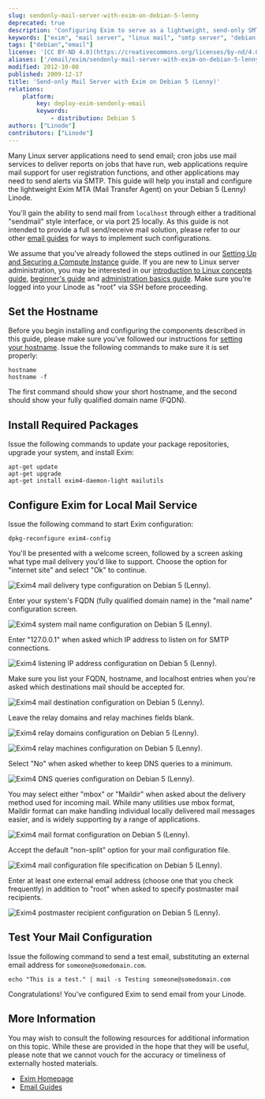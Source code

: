 ```yaml
---
slug: sendonly-mail-server-with-exim-on-debian-5-lenny
deprecated: true
description: 'Configuring Exim to serve as a lightweight, send-only SMTP server on Debian Linux.'
keywords: ["exim", "mail server", "linux mail", "smtp server", "debian exim", "debian lenny"]
tags: ["debian","email"]
license: '[CC BY-ND 4.0](https://creativecommons.org/licenses/by-nd/4.0)'
aliases: ['/email/exim/sendonly-mail-server-with-exim-on-debian-5-lenny/','/email/exim/send-only-mta-debian-5-lenny/']
modified: 2012-10-08
published: 2009-12-17
title: 'Send-only Mail Server with Exim on Debian 5 (Lenny)'
relations:
    platform:
        key: deploy-exim-sendonly-email
        keywords:
            - distribution: Debian 5
authors: ["Linode"]
contributors: ["Linode"]
---
```




Many Linux server applications need to send email; cron jobs use mail services to deliver reports on jobs that have run, web applications require mail support for user registration functions, and other applications may need to send alerts via SMTP. This guide will help you install and configure the lightweight Exim MTA (Mail Transfer Agent) on your Debian 5 (Lenny) Linode.

You'll gain the ability to send mail from `localhost` through either a traditional "sendmail" style interface, or via port 25 locally. As this guide is not intended to provide a full send/receive mail solution, please refer to our other [email guides](/docs/email/) for ways to implement such configurations.

We assume that you've already followed the steps outlined in our [Setting Up and Securing a Compute Instance](/docs/products/compute/compute-instances/guides/set-up-and-secure/) guide. If you are new to Linux server administration, you may be interested in our [introduction to Linux concepts guide](/docs/guides/introduction-to-linux-concepts/), [beginner's guide](/docs/products/compute/compute-instances/faqs/) and [administration basics guide](/docs/guides/linux-system-administration-basics/). Make sure you're logged into your Linode as "root" via SSH before proceeding.

## Set the Hostname

Before you begin installing and configuring the components described in this guide, please make sure you've followed our instructions for [setting your hostname](/docs/products/compute/compute-instances/guides/set-up-and-secure/#configure-a-custom-hostname). Issue the following commands to make sure it is set properly:

    hostname
    hostname -f

The first command should show your short hostname, and the second should show your fully qualified domain name (FQDN).

## Install Required Packages

Issue the following commands to update your package repositories, upgrade your system, and install Exim:

    apt-get update
    apt-get upgrade
    apt-get install exim4-daemon-light mailutils

## Configure Exim for Local Mail Service

Issue the following command to start Exim configuration:

    dpkg-reconfigure exim4-config

You'll be presented with a welcome screen, followed by a screen asking what type mail delivery you'd like to support. Choose the option for "internet site" and select "Ok" to continue.

![Exim4 mail delivery type configuration on Debian 5 (Lenny).](125-01-exim4-debian-lenny-general.png)

Enter your system's FQDN (fully qualified domain name) in the "mail name" configuration screen.

![Exim4 system mail name configuration on Debian 5 (Lenny).](126-02-exim4-debian-lenny-mail-name.png)

Enter "127.0.0.1" when asked which IP address to listen on for SMTP connections.

![Exim4 listening IP address configuration on Debian 5 (Lenny).](127-03-exim4-debian-lenny-ip-listen.png)

Make sure you list your FQDN, hostname, and localhost entries when you're asked which destinations mail should be accepted for.

![Exim4 mail destination configuration on Debian 5 (Lenny).](128-04-exim4-debian-lenny-local-domains.png)

Leave the relay domains and relay machines fields blank.

![Exim4 relay domains configuration on Debian 5 (Lenny).](129-05-exim4-debian-lenny-relay-domains.png)

![Exim4 relay machines configuration on Debian 5 (Lenny).](130-06-exim4-debian-lenny-relay-machines.png)

Select "No" when asked whether to keep DNS queries to a minimum.

![Exim4 DNS queries configuration on Debian 5 (Lenny).](131-07-exim4-debian-lenny-dns-queries.png)

You may select either "mbox" or "Maildir" when asked about the delivery method used for incoming mail. While many utilities use mbox format, Maildir format can make handling individual locally delivered mail messages easier, and is widely supporting by a range of applications.

![Exim4 mail format configuration on Debian 5 (Lenny).](132-08-exim4-debian-lenny-mail-format.png)

Accept the default "non-split" option for your mail configuration file.

![Exim4 mail configuration file specification on Debian 5 (Lenny).](132-08-exim4-debian-lenny-mail-format.png)

Enter at least one external email address (choose one that you check frequently) in addition to "root" when asked to specify postmaster mail recipients.

![Exim4 postmaster recipient configuration on Debian 5 (Lenny).](133-10-exim4-debian-lenny-postmater-mail.png)

## Test Your Mail Configuration

Issue the following command to send a test email, substituting an external email address for `someone@somedomain.com`.

    echo "This is a test." | mail -s Testing someone@somedomain.com

Congratulations! You've configured Exim to send email from your Linode.

## More Information

You may wish to consult the following resources for additional information on this topic. While these are provided in the hope that they will be useful, please note that we cannot vouch for the accuracy or timeliness of externally hosted materials.

- [Exim Homepage](http://www.exim.org/)
- [Email Guides](/docs/email/)


